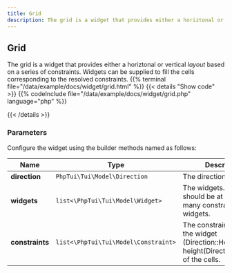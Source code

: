 ```yaml
---
title: Grid
description: The grid is a widget that provides either a horiztonal or vertical _layout_  based on a series of constraints.  Widgets can be supplied to fill the cells corresponding to the resolved constraints.
---
```

## Grid

The grid is a widget that provides either a horiztonal or vertical _layout_  based on a series of constraints.  Widgets can be supplied to fill the cells corresponding to the resolved constraints.
{{% terminal file="/data/example/docs/widget/grid.html" %}}
{{< details "Show code"  >}}
{{% codeInclude file="/data/example/docs/widget/grid.php" language="php" %}}

{{< /details >}}
### Parameters

Configure the widget using the builder methods named as follows:

| Name | Type | Description |
| --- | --- | --- |
| **direction** | `PhpTui\Tui\Model\Direction` | The direction of the grid |
| **widgets** | `list<\PhpTui\Tui\Model\Widget>` | The widgets. There should be at least as many constraints as widgets. |
| **constraints** | `list<\PhpTui\Tui\Model\Constraint>` | The constraints define the widget (Direction::Horizontal) or height(Direction::Vertical) of the cells. |